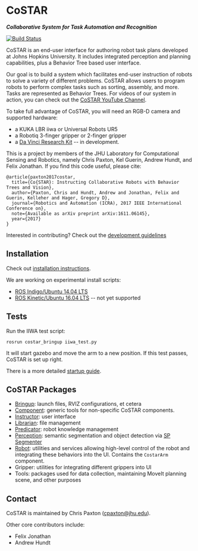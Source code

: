# CoSTAR 

***Collaborative System for Task Automation and Recognition***

[![Build Status](https://travis-ci.org/cpaxton/costar_stack.svg?branch=master)](https://travis-ci.org/cpaxton/costar_stack)

CoSTAR is an end-user interface for authoring robot task plans developed at Johns Hopkins University. It includes integrated perception and planning capabilities, plus a Behavior Tree based user interface.

Our goal is to build a system which facilitates end-user instruction of robots to solve a variety of different problems. CoSTAR allows users to program robots to perform complex tasks such as sorting, assembly, and more. Tasks are represented as Behavior Trees. For videos of our system in action, you can check out the [CoSTAR YouTube Channel](https://www.youtube.com/playlist?list=PLF86ez-NVmyEDgpmwpnpM6LyNwtkiWxAf).

To take full advantage of CoSTAR, you will need an RGB-D camera and supported hardware:
  - a KUKA LBR iiwa or Universal Robots UR5
  - a Robotiq 3-finger gripper or 2-finger gripper
  - a [Da Vinci Research Kit](https://github.com/jhu-dvrk/dvrk-ros) -- in development.

This is a project by members of the JHU Laboratory for Computational Sensing and Robotics, namely Chris Paxton, Kel Guerin, Andrew Hundt, and Felix Jonathan. If you find this code useful, please cite:
```
@article{paxton2017costar,
  title={Co{STAR}: Instructing Collaborative Robots with Behavior Trees and Vision},
  author={Paxton, Chris and Hundt, Andrew and Jonathan, Felix and Guerin, Kelleher and Hager, Gregory D},
  journal={Robotics and Automation (ICRA), 2017 IEEE International Conference on},
  note={Available as arXiv preprint arXiv:1611.06145},
  year={2017}
}
```

Interested in contributing? Check out the [development guidelines](docs/development.md)

## Installation

Check out [installation instructions](docs/install.md).

We are working on experimental install scripts:
  - [ROS Indigo/Ubuntu 14.04 LTS](install_indigo.sh)
  - [ROS Kinetic/Ubuntu 16.04 LTS](install_kinetic.sh) -- not yet supported

## Tests

Run the IIWA test script:
```
rosrun costar_bringup iiwa_test.py
```

It will start gazebo and move the arm to a new position. If this test passes, CoSTAR is set up right.

There is a more detailed [startup guide](docs/startup.md).

## CoSTAR Packages

  * [Bringup](costar_bringup/Readme.md): launch files, RVIZ configurations, et cetera
  * [Component](costar_component/Readme.md): generic tools for non-specific CoSTAR components.
  * [Instructor](costar_instructor/Readme.md): user interface
  * [Librarian](costar_librarian/Readme.md): file management
  * [Predicator](costar_predicator/Readme.md): robot knowledge management
  * [Perception](costar_perception/Readme.md): semantic segmentation and object detection via [SP Segmenter](https://github.com/jhu-lcsr/sp_segmenter)
  * [Robot](costar_robot/Readme.md): utilities and services allowing high-level control of the robot and integrating these behaviors into the UI. Contains the `CostarArm` component.
  * Gripper: utilities for integrating different grippers into UI
  * Tools: packages used for data collection, maintaining MoveIt planning scene, and other purposes

## Contact

CoSTAR is maintained by Chris Paxton (cpaxton@jhu.edu).

Other core contributors include:
  * Felix Jonathan
  * Andrew Hundt
